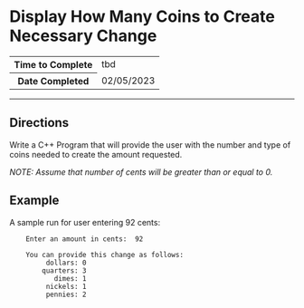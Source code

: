 # Display How Many Coins to Create Necessary Change

<table>
<tr>
<th>Time to Complete</th>
<td>tbd</td>
</tr>
<tr>
<th>Date Completed</th>
<td>02/05/2023</td>
</tr>
</table>

<hr />

## Directions

Write a C++ Program that will provide the user with the number and type of coins needed to create the amount requested.

_NOTE: Assume that number of cents will be greater than or equal to 0._

## Example

A sample run for user entering 92 cents:

```text
    Enter an amount in cents:  92

    You can provide this change as follows:
         dollars: 0
        quarters: 3
           dimes: 1
         nickels: 1
         pennies: 2
```
